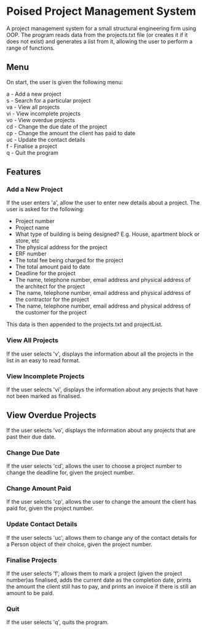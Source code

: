 # Poised Project Management System

A project management system for a small structural engineering firm using OOP.
The program reads data from the projects.txt file (or creates it if it does not
exist) and generates a list from it, allowing the user to perform a range of
functions.

## Menu

On start, the user is given the following menu:

a  - Add a new project\
s  - Search for a particular project\
va - View all projects\
vi - View incomplete projects\
vo - View overdue projects\
cd - Change the due date of the project\
cp - Change the amount the client has paid to date\
uc - Update the contact details\
f  - Finalise a project\
q  - Quit the program

## Features

### Add a New Project

If the user enters 'a', allow the user to enter new details about a project.
The user is asked for the following:

- Project number
- Project name
- What type of building is being designed? E.g. House, apartment block or
store, etc
- The physical address for the project
- ERF number
- The total fee being charged for the project
- The total amount paid to date
- Deadline for the project
- The name, telephone number, email address and physical address of the
architect for the project
- The name, telephone number, email address and physical address of the
contractor for the project
- The name, telephone number, email address and physical address of the
customer for the project

This data is then appended to the projects.txt and projectList.

### View All Projects

If the user selects 'v', displays the information about all the projects in the
list in an easy to read format.

### View Incomplete Projects

If the user selects 'vi', displays the information about any projects that have
not been marked as finalised.

## View Overdue Projects

If the user selects 'vo', displays the information about any projects that are
past their due date.

### Change Due Date

If the user selects 'cd', allows the user to choose a project number to change
the deadline for, given the project number.

### Change Amount Paid

If the user selects 'cp', allows the user to change the amount the client has
paid for, given the project number.

### Update Contact Details

If the user selects 'uc', allows them to change any of the contact details
for a Person object of their choice, given the project number.

### Finalise Projects

If the user selects 'f', allows them to mark a project (given the project
number)as finalised, adds the current date as the completion date, prints the
amount the client still has to pay, and prints an invoice if there is still an
amount to be paid.

### Quit

If the user selects 'q', quits the program.
